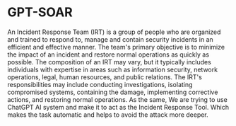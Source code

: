 # GPT-SOAR
An Incident Response Team (IRT) is a group of people who are organized and trained to respond to, manage and contain security incidents in an efficient and effective manner. The team's primary objective is to minimize the impact of an incident and restore normal operations as quickly as possible. The composition of an IRT may vary, but it typically includes individuals with expertise in areas such as information security, network operations, legal, human resources, and public relations. The IRT's responsibilities may include conducting investigations, isolating compromised systems, containing the damage, implementing corrective actions, and restoring normal operations. As the same, We are trying to use ChatGPT AI system and make it to act as the Incident Response Tool. Which makes the task automatic and helps to avoid the attack more deeper.
